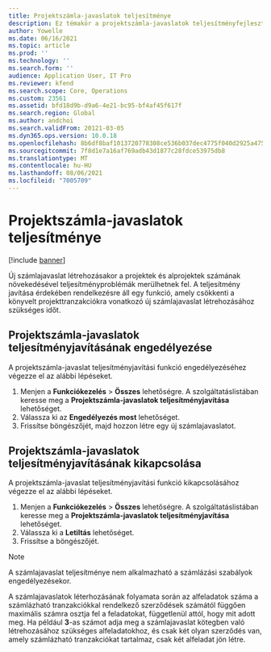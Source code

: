 ```yaml
---
title: Projektszámla-javaslatok teljesítménye
description: Ez témakör a projektszámla-javaslatok teljesítményfejlesztéséről nyújt tájékoztatást.
author: Yowelle
ms.date: 06/16/2021
ms.topic: article
ms.prod: ''
ms.technology: ''
ms.search.form: ''
audience: Application User, IT Pro
ms.reviewer: kfend
ms.search.scope: Core, Operations
ms.custom: 23561
ms.assetid: bfd18d9b-d9a6-4e21-bc95-bf4af45f617f
ms.search.region: Global
ms.author: andchoi
ms.search.validFrom: 20121-03-05
ms.dyn365.ops.version: 10.0.18
ms.openlocfilehash: 8b6df8baf1013720778308ce536b037dec4775f040d2925a47508fb373900f81
ms.sourcegitcommit: 7f8d1e7a16af769adb43d1877c28fdce53975db8
ms.translationtype: MT
ms.contentlocale: hu-HU
ms.lasthandoff: 08/06/2021
ms.locfileid: "7005709"
---
```

# <a name="project-invoice-proposal-performance"></a>Projektszámla-javaslatok teljesítménye

[!include [banner](../includes/banner.md)]

Új számlajavaslat létrehozásakor a projektek és alprojektek számának növekedésével teljesítményproblémák merülhetnek fel. A teljesítmény javítása érdekében rendelkezésre áll egy funkció, amely csökkenti a könyvelt projekttranzakciókra vonatkozó új számlajavaslat létrehozásához szükséges időt.

## <a name="enable-project-invoice-proposal-performance-enhancement"></a>Projektszámla-javaslatok teljesítményjavításának engedélyezése
A projektszámla-javaslat teljesítményjavítási funkció engedélyezéséhez végezze el az alábbi lépéseket.

1.  Menjen a **Funkciókezelés** > **Összes** lehetőségre. A szolgáltatáslistában keresse meg a **Projektszámla-javaslatok teljesítményjavítása** lehetőséget.
2.  Válassza ki az **Engedélyezés most** lehetőséget.
3.  Frissítse böngészőjét, majd hozzon létre egy új számlajavaslatot.

## <a name="turn-off-project-invoice-proposal-performance-enhancement"></a>Projektszámla-javaslatok teljesítményjavításának kikapcsolása
A projektszámla-javaslat teljesítményjavítási funkció kikapcsolásához végezze el az alábbi lépéseket.

1.  Menjen a **Funkciókezelés** > **Összes** lehetőségre. A szolgáltatáslistában keresse meg a **Projektszámla-javaslatok teljesítményjavítása** lehetőséget.
2.  Válassza ki a **Letiltás** lehetőséget.
3.  Frissítse a böngészőjét.

> [!NOTE]
> A számlajavaslat teljesítménye nem alkalmazható a számlázási szabályok engedélyezésekor.
> 
> A számlajavaslatok léterhozásának folyamata során az alfeladatok száma a számlázható tranzakciókkal rendelkező szerződések számától függően maximális számra osztja fel a feladatokat, függetlenül attól, hogy mit adott meg. Ha például **3**-as számot adja meg a számlajavaslat kötegben való létrehozásához szükséges alfeladatokhoz, és csak két olyan szerződés van, amely számlázható tranzakciókat tartalmaz, csak két alfeladat jön létre.
